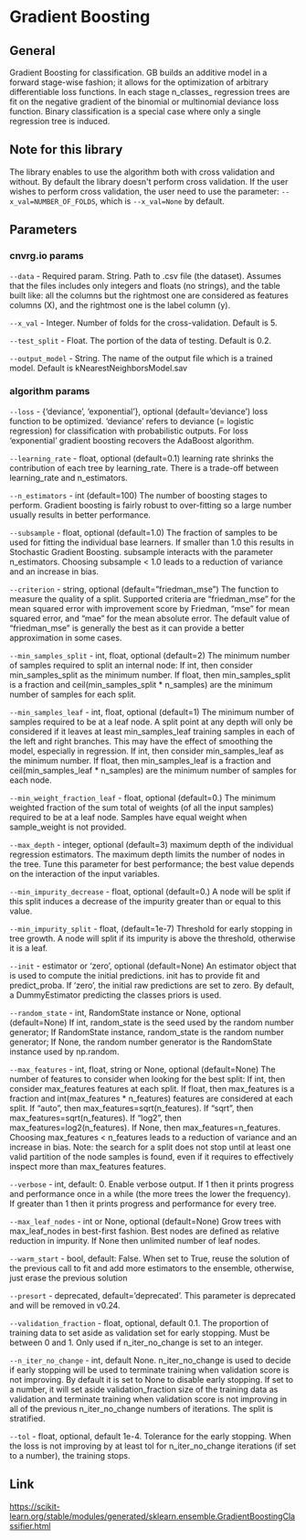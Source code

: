 # Gradient Boosting

## General
Gradient Boosting for classification.
GB builds an additive model in a forward stage-wise fashion; it allows for the optimization of arbitrary differentiable loss functions. 
In each stage n_classes_ regression trees are fit on the negative gradient of the binomial or multinomial deviance loss function. 
Binary classification is a special case where only a single regression tree is induced.

## Note for this library
The library enables to use the algorithm both with cross validation and without. By default the library doesn't perform cross validation. If the user wishes to perform cross validation, 
the user need to use the parameter: ```--x_val=NUMBER_OF_FOLDS```, which is ```--x_val=None``` by default.

## Parameters
### cnvrg.io params
```--data``` - Required param. String. Path to .csv file (the dataset). Assumes that the files includes only integers and floats (no strings), and the table built like: all the columns but the 
rightmost one are considered as features columns (X), and the rightmost one is the label column (y).

```--x_val``` - Integer. Number of folds for the cross-validation. Default is 5.

```--test_split``` - Float. The portion of the data of testing. Default is 0.2.

```--output_model``` - String. The name of the output file which is a trained model. Default is kNearestNeighborsModel.sav

### algorithm params
```--loss``` - {‘deviance’, ‘exponential’}, optional (default=’deviance’) loss function to be optimized. ‘deviance’ refers to deviance (= logistic regression) for classification with probabilistic outputs. For loss ‘exponential’ gradient boosting recovers the AdaBoost algorithm.
 
```--learning_rate``` - float, optional (default=0.1) learning rate shrinks the contribution of each tree by learning_rate. There is a trade-off between learning_rate and n_estimators.

```--n_estimators``` - int (default=100) The number of boosting stages to perform. Gradient boosting is fairly robust to over-fitting so a large number usually results in better performance.

```--subsample``` - float, optional (default=1.0) The fraction of samples to be used for fitting the individual base learners. If smaller than 1.0 this results in Stochastic Gradient Boosting. subsample interacts with the parameter n_estimators. Choosing subsample < 1.0 leads to a reduction of variance and an increase in bias.

```--criterion``` - string, optional (default=”friedman_mse”) The function to measure the quality of a split. Supported criteria are “friedman_mse” for the mean squared error with improvement score by Friedman, “mse” for mean squared error, and “mae” for the mean absolute error. The default value of “friedman_mse” is generally the best as it can provide a better approximation in some cases.

```--min_samples_split``` - int, float, optional (default=2) The minimum number of samples required to split an internal node:
						If int, then consider min_samples_split as the minimum number.
						If float, then min_samples_split is a fraction and ceil(min_samples_split * n_samples) are the minimum number of samples for each split.

```--min_samples_leaf``` - int, float, optional (default=1) The minimum number of samples required to be at a leaf node. A split point at any depth will only be considered if it leaves at least min_samples_leaf training samples in each of the left and right branches. This may have the effect of smoothing the model, especially in regression.
						If int, then consider min_samples_leaf as the minimum number.
						If float, then min_samples_leaf is a fraction and ceil(min_samples_leaf * n_samples) are the minimum number of samples for each node.

```--min_weight_fraction_leaf``` - float, optional (default=0.) The minimum weighted fraction of the sum total of weights (of all the input samples) required to be at a leaf node. Samples have equal weight when sample_weight is not provided.

```--max_depth``` - integer, optional (default=3) maximum depth of the individual regression estimators. The maximum depth limits the number of nodes in the tree. Tune this parameter for best performance; the best value depends on the interaction of the input variables.

```--min_impurity_decrease``` - float, optional (default=0.) A node will be split if this split induces a decrease of the impurity greater than or equal to this value.

```--min_impurity_split``` - float, (default=1e-7) Threshold for early stopping in tree growth. A node will split if its impurity is above the threshold, otherwise it is a leaf.

```--init``` - estimator or ‘zero’, optional (default=None) An estimator object that is used to compute the initial predictions. init has to provide fit and predict_proba. If ‘zero’, the initial raw predictions are set to zero. By default, a DummyEstimator predicting the classes priors is used.

```--random_state``` - int, RandomState instance or None, optional (default=None) If int, random_state is the seed used by the random number generator; If RandomState instance, random_state is the random number generator; If None, the random number generator is the RandomState instance used by np.random.

```--max_features``` - int, float, string or None, optional (default=None) The number of features to consider when looking for the best split:
						If int, then consider max_features features at each split.
						If float, then max_features is a fraction and int(max_features * n_features) features are considered at each split.
						If “auto”, then max_features=sqrt(n_features).
						If “sqrt”, then max_features=sqrt(n_features).
						If “log2”, then max_features=log2(n_features).
						If None, then max_features=n_features.
						Choosing max_features < n_features leads to a reduction of variance and an increase in bias.
						Note: the search for a split does not stop until at least one valid partition of the node samples is found, even if it requires to effectively inspect more than max_features features.

```--verbose``` - int, default: 0. Enable verbose output. If 1 then it prints progress and performance once in a while (the more trees the lower the frequency). If greater than 1 then it prints progress and performance for every tree.

```--max_leaf_nodes``` - int or None, optional (default=None) Grow trees with max_leaf_nodes in best-first fashion. Best nodes are defined as relative reduction in impurity. If None then unlimited number of leaf nodes.

```--warm_start``` - bool, default: False. When set to True, reuse the solution of the previous call to fit and add more estimators to the ensemble, otherwise, just erase the previous solution

```--presort``` - deprecated, default=’deprecated’. This parameter is deprecated and will be removed in v0.24. 

```--validation_fraction``` - float, optional, default 0.1. The proportion of training data to set aside as validation set for early stopping. Must be between 0 and 1. Only used if n_iter_no_change is set to an integer.

```--n_iter_no_change``` - int, default None. n_iter_no_change is used to decide if early stopping will be used to terminate training when validation score is not improving. By default it is set to None to disable early stopping. If set to a number, it will set aside validation_fraction size of the training data as validation and terminate training when validation score is not improving in all of the previous n_iter_no_change numbers of iterations. The split is stratified.

```--tol``` - float, optional, default 1e-4. Tolerance for the early stopping. When the loss is not improving by at least tol for n_iter_no_change iterations (if set to a number), the training stops.

## Link
https://scikit-learn.org/stable/modules/generated/sklearn.ensemble.GradientBoostingClassifier.html